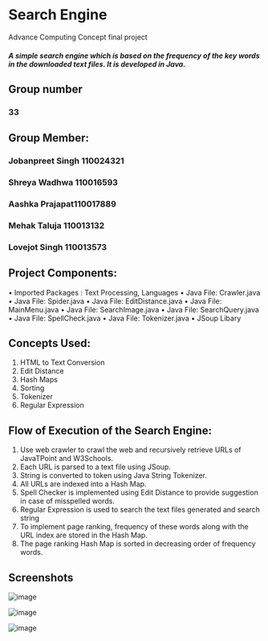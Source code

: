 # Search Engine
 Advance Computing Concept final project

##### A simple search engine which is based on the frequency of the key words in the downloaded text files. It is developed in Java.

## Group number 
### 33
## Group Member:
### Jobanpreet Singh 110024321
### Shreya Wadhwa 110016593
### Aashka Prajapat110017889
### Mehak Taluja 110013132
### Lovejot Singh 110013573

## Project Components:
•	Imported Packages : Text Processing, Languages
•	Java File: Crawler.java 
•	Java File: Spider.java 
•	Java File: EditDistance.java 
•	Java File: MainMenu.java 
•	Java File: SearchImage.java
•	Java File: SearchQuery.java
•	Java File: SpellCheck.java 
•	Java File: Tokenizer.java
•	JSoup Libary

## Concepts Used:
1.	HTML to Text Conversion
2.	Edit Distance
3.	Hash Maps
4.	Sorting
5.	Tokenizer
6.	Regular Expression

## Flow of Execution of the Search Engine:
1.	Use web crawler to crawl the web and recursively retrieve URLs of JavaTPoint and W3Schools.
2.	Each URL is parsed to a text file using JSoup.
3.	String is converted to token using Java String Tokenizer.
4.	All URLs are indexed into a Hash Map.
5.	Spell Checker is implemented using Edit Distance to provide suggestion in case of misspelled words.
6.	Regular Expression is used to search the text files generated and search string
7.	To implement page ranking, frequency of these words along with the URL index are stored in the Hash Map.
8.	The page ranking Hash Map is sorted in decreasing order of frequency words.

## Screenshots

![image](https://user-images.githubusercontent.com/32582640/78415658-19e18680-75f1-11ea-8468-6940421794d1.png)

![image](https://user-images.githubusercontent.com/32582640/78415688-5a410480-75f1-11ea-9ad7-762c8c72d1b3.png)

![image](https://user-images.githubusercontent.com/32582640/78415700-75ac0f80-75f1-11ea-8307-11f47ad05814.png)



